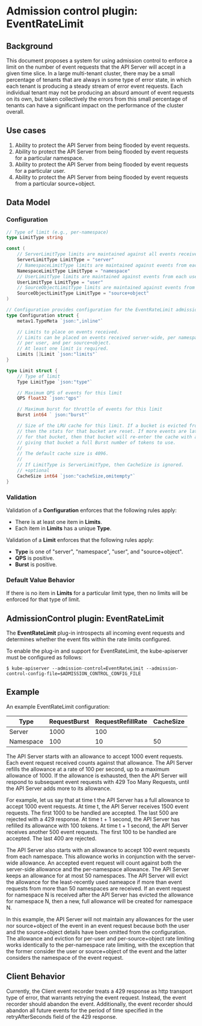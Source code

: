 # Admission control plugin: EventRateLimit

## Background

This document proposes a system for using admission control to enforce a limit
on the number of event requests that the API Server will accept in a given time
slice. In a large multi-tenant cluster, there may be a small percentage of
tenants that are always in some type of error state, in which each tenant is
producing a steady stream of error event requests. Each individual tenant may not
be producing an absurd amount of event requests on its own, but taken collectively
the errors from this small percentage of tenants can have a significant impact on
the performance of the cluster overall. 

## Use cases

1. Ability to protect the API Server from being flooded by event requests.
2. Ability to protect the API Server from being flooded by event requests for
   a particular namespace.
3. Ability to protect the API Server from being flooded by event requests for
   a particular user.
4. Ability to protect the API Server from being flooded by event requests from
   a particular source+object.

## Data Model

### Configuration

```go
// Type of limit (e.g., per-namespace)
type LimitType string

const (
	// ServerLimitType limits are maintained against all events received by the server
	ServerLimitType LimitType = "server"
	// NamespaceLimitType limits are maintained against events from each namespace
	NamespaceLimitType LimitType = "namespace"
	// UserLimitType limits are maintained against events from each user
	UserLimitType LimitType = "user"
	// SourceObjectLimitType limits are maintained against events from each source+object
	SourceObjectLimitType LimitType = "source+object"
)

// Configuration provides configuration for the EventRateLimit admission controller.
type Configuration struct {
	metav1.TypeMeta `json:",inline"`

	// Limits to place on events received.
	// Limits can be placed on events received server-wide, per namespace,
	// per user, and per source+object.
	// At least one limit is required.
	Limits []Limit `json:"limits"`
}

type Limit struct {
	// Type of limit
	Type LimitType `json:"type"`

	// Maximum QPS of events for this limit
	QPS float32 `json:"qps"`

	// Maximum burst for throttle of events for this limit
	Burst int64 ` json:"burst"`

	// Size of the LRU cache for this limit. If a bucket is evicted from the cache,
	// then the stats for that bucket are reset. If more events are later received
	// for that bucket, then that bucket will re-enter the cache with a clean slate,
	// giving that bucket a full Burst number of tokens to use.
	//
	// The default cache size is 4096.
	//
	// If LimitType is ServerLimitType, then CacheSize is ignored.
	// +optional
	CacheSize int64 `json:"cacheSize,omitempty"`
}
```

### Validation

Validation of a **Configuration** enforces that the following rules apply:

* There is at least one item in **Limits**.
* Each item in **Limits** has a unique **Type**.

Validation of a **Limit** enforces that the following rules apply:

* **Type** is one of "server", "namespace", "user", and "source+object".
* **QPS** is positive.
* **Burst** is positive.

### Default Value Behavior

If there is no item in **Limits** for a particular limit type, then no limits
will be enforced for that type of limit.

## AdmissionControl plugin: EventRateLimit

The **EventRateLimit** plug-in introspects all incoming event requests and
determines whether the event fits within the rate limits configured.

To enable the plug-in and support for EventRateLimit, the kube-apiserver must
be configured as follows:

```console
$ kube-apiserver --admission-control=EventRateLimit --admission-control-config-file=$ADMISSION_CONTROL_CONFIG_FILE
```

## Example

An example EventRateLimit configuration:

| Type | RequestBurst | RequestRefillRate | CacheSize |
| ---- | ------------ | ----------------- | --------- |
| Server | 1000 | 100 | |
| Namespace | 100 | 10 | 50 |

The API Server starts with an allowance to accept 1000 event requests. Each
event request received counts against that allowance. The API Server refills
the allowance at a rate of 100 per second, up to a maximum allowance of 1000.
If the allowance is exhausted, then the API Server will respond to subsequent
event requests with 429 Too Many Requests, until the API Server adds more to
its allowance.

For example, let us say that at time t the API Server has a full allowance to
accept 1000 event requests. At time t, the API Server receives 1500 event
requests. The first 1000 to be handled are accepted. The last 500 are rejected
with a 429 response. At time t + 1 second, the API Server has refilled its
allowance with 100 tokens. At time t + 1 second, the API Server receives
another 500 event requests. The first 100 to be handled are accepted. The last
400 are rejected.

The API Server also starts with an allowance to accept 100 event requests from
each namespace. This allowance works in conjunction with the server-wide
allowance. An accepted event request will count against both the server-side
allowance and the per-namespace allowance. The API Server keeps an allowance
for at most 50 namespaces. The API Server will evict the allowance for the
least-recently used nameapce if more than event requests from more than 50
namespaces are received. If an event request for namespace N is received after
the API Server has evicted the allowance for namespace N, then a new, full
allowance will be created for namespace N.

In this example, the API Server will not maintain any allowances for the
user nor source+object of the event in an event request because both the
user and the source+object details have been omitted from the configuration.
The allowance and eviction for per-user and per-source+object rate limiting
works identically to the per-namespace rate limiting, with the exception that
the former consider the user or source+object of the event and the latter
considers the namespace of the event request.

## Client Behavior

Currently, the Client event recorder treats a 429 response as http transport
type of error, that warrants retrying the event request. Instead, the event
recorder should abandon the event. Additionally, the event recorder should
abandon all future events for the period of time specified in the
retryAfterSeconds field of the 429 response.
